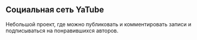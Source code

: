 ## Социальная сеть YaTube  
Небольшой проект, где можно публиковать и комментировать записи и подписываться на понравившихся авторов.
